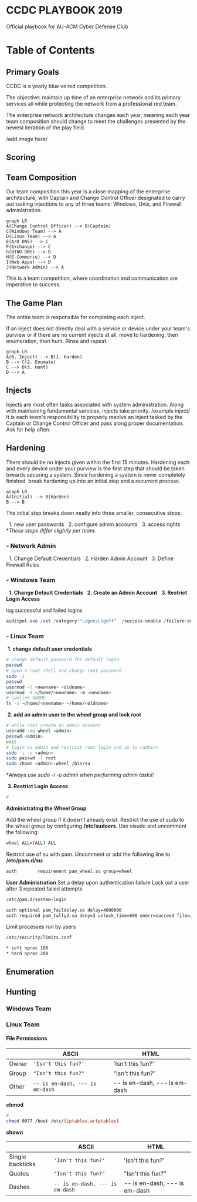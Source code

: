 
# CCDC PLAYBOOK 2019

Official playbook for AU-ACM Cyber Defense Club 


# Table of Contents

## Primary Goals
CCDC is a yearly blue vs red competition.

The objective: maintain up time of an enterprise network and its primary services all while protecting the network from a professional red team.  

The enterprise network architecture changes each year,
meaning each year team composition should change to meet the challenges presented by the newest iteration of the play field.

/add image here/

## Scoring

## Team Composition
Our team composition this year is a close mapping of the enterprise architecture, with Captain and Change Control Officer designated to carry out tasking injections to any of three teams: Windows, Unix, and Firewall administration.
 
 ```mermaid
graph LR
A(Change Control Officer) --> B(Captain)
C(Windows Team) --> A
D(Linux Team) --> A
E(A/D DNS) --> C
F(Exchange) --> C
G(BIND DNS) --> D
H(E-Commerce) --> D
I(Web Apps) --> D
J(Network Admin) --> A
```

This is a team competition, where coordination and communication are imperative to success.

## The Game Plan
The entire team is responsible for completing each inject. 

If an inject does not directly deal with a service or device under your team's purview or if there are no current injects at all, move to hardening, then enumeration, then hunt. Rinse and repeat.
 
 ```mermaid
graph LR
A(0. Inject) --> B(1. Harden)
B --> C(2. Enumate)
C --> D(3. Hunt)
D --> A
```



## Injects

Injects are most often tasks associated with system administration.
Along with maintaining fundamental services, injects take priority.
/example inject/
It is each team's responsibility to properly resolve an inject tasked by the Captain or Change Control Officer and pass along proper documentation. Ask for help often.

## Hardening
There should be no injects given within the first 15 minutes. Hardening each and every device under your purview is the first step that should be taken towards securing a system. Since hardening a system is never completely finished, break hardening up into an initial step and a recurrent process. 

 ```mermaid
graph LR
A(Initial) --> B(Harden)
B --> B
```


The initial step breaks down neatly into three smaller, consecutive steps:
  	
&nbsp;&nbsp;1. new user passwords
&nbsp;&nbsp;2. configure admin accounts
&nbsp;&nbsp;3. access rights 
**These steps differ slightly per team.*

### - Network Admin 
&nbsp;&nbsp;1. Change Default Credentials
&nbsp;&nbsp;2. Harden Admin Account
&nbsp;&nbsp;3. Define Firewall Rules   

### - Windows Team
&nbsp;&nbsp;**1. Change Default Credentials**
&nbsp;&nbsp;**2. Create an Admin Account**
&nbsp;&nbsp;**3. Restrict Login Access**  

log successful and failed logins
```powershell
auditpol.exe /set /category:"Logon/Logoff"  /success:enable /failure:enable | out-null
```

### - Linux Team
&nbsp;**1. change default user credentials**
```bash
# change default password for default login
passwd
# open a root shell and change root password
sudo -i 
passwd
usermod -l <newname> <oldname>
usermod -d ~/home/<newname> -m <newname>
# symlink $HOME 
ln -s ~/home/<newname> ~/home/<oldname> 
```
&nbsp;**2. add an admin user to the wheel group and lock root**
```bash
# while root create an admin account
useradd -mg wheel <admin>
passwd <admin> 
exit
# login as admin and restrict root login and su to <admin>
sudo -i -u <admin>
sudo passwd -l root 
sudo chown <admin>:wheel /bin/su
```
**Always use sudo -i -u admin when performing admin tasks!*

&nbsp;**3. Restrict Login Access**  
```bash
# 
```



**Administrating the Wheel Group**

Add the wheel group if it doesn't already exist. 
Restrict the use of sudo to the wheel group by configuring **/etc/sudoers**. Use visudo and uncomment the following: 
```bash
wheel ALL=(ALL) ALL  
```
Restrict use of su with pam. 
Uncomment or add the following line to **/etc/pam.d/su**:
```bash
auth		requirement	pam_wheel.so group=wheel
```
**User Administration**
Set a delay upon authentication failure
Lock out a user after 3 repeated failed attempts
```bash
/etc/pam.d/system-login

auth optional pam_faildelay.so delay=4000000
auth required pam_tally2.so deny=3 unlock_time=600 onerr=succeed file=/var/log/tallylog
```
Limit processes run by users
```bash
/etc/security/limits.conf

* soft nproc 100
* hard nproc 200
```



	

## Enumeration


## Hunting

### Windows Team


### Linux Team

#### File Permissions

|              |ASCII                          |HTML                         |
|----------------|-------------------------------|-----------------------------|
|Owner|`'Isn't this fun?'`            |'Isn't this fun?'            |
|Group          |`"Isn't this fun?"`            |"Isn't this fun?"            |
|Other          |`-- is en-dash, --- is em-dash`|-- is en-dash, --- is em-dash|
**chmod**
```bash
#
chmod 0077 /boot /etc/{iptables,artptables}
```

**chown**


|                |ASCII                          |HTML                         |
|----------------|-------------------------------|-----------------------------|
|Single backticks|`'Isn't this fun?'`            |'Isn't this fun?'            |
|Quotes          |`"Isn't this fun?"`            |"Isn't this fun?"            |
|Dashes          |`-- is en-dash, --- is em-dash`|-- is en-dash, --- is em-dash|
<!--stackedit_data:
eyJoaXN0b3J5IjpbMTA1OTUzNjc5NiwtODg2NzI4Mzk0LC0xMT
I2MzAxMDY0LDE3MzM0ODMzNzIsLTEyMTkzMzU1NzUsMjIwNDY0
NjI5LDE0OTM4MDE4NjgsMTc0NjEzMTMyXX0=
-->